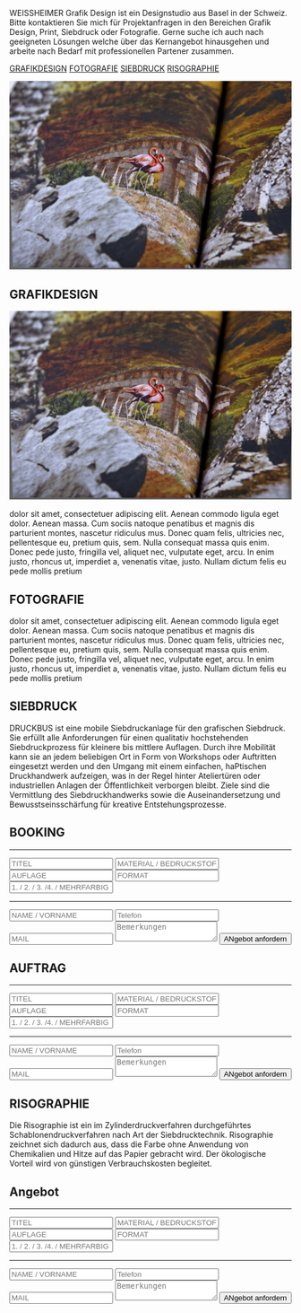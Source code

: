 WEISSHEIMER Grafik Design ist ein Designstudio aus Basel in der Schweiz.
Bitte kontaktieren Sie mich für Projektanfragen in den Bereichen Grafik Design, Print, Siebdruck oder Fotografie. Gerne suche ich auch nach geeigneten Lösungen welche über das Kernangebot hinausgehen und arbeite nach Bedarf mit professionellen Partener zusammen.

[GRAFIKDESIGN](#GRAFIKDESIGN) [FOTOGRAFIE](#FOTOGRAFIE) [SIEBDRUCK](#SIEBDRUCK) [RISOGRAPHIE](#RISOGRAPHIE)

![test image](20140214_gw_gluebalisation__MG_0418.jpg)

## <a name="GRAFIKDESIGN"></a>GRAFIKDESIGN

![test image](20140214_gw_gluebalisation__MG_0418.jpg)

dolor sit amet, consectetuer adipiscing elit. Aenean commodo ligula eget dolor. Aenean massa. Cum sociis natoque penatibus et magnis dis parturient montes, nascetur ridiculus mus. Donec quam felis, ultricies nec, pellentesque eu, pretium quis, sem. Nulla consequat massa quis enim. Donec pede justo, fringilla vel, aliquet nec, vulputate eget, arcu. In enim justo, rhoncus ut, imperdiet a, venenatis vitae, justo. Nullam dictum felis eu pede mollis pretium

## <a name="FOTOGRAFIE"></a>FOTOGRAFIE 

dolor sit amet, consectetuer adipiscing elit. Aenean commodo ligula eget dolor. Aenean massa. Cum sociis natoque penatibus et magnis dis parturient montes, nascetur ridiculus mus. Donec quam felis, ultricies nec, pellentesque eu, pretium quis, sem. Nulla consequat massa quis enim. Donec pede justo, fringilla vel, aliquet nec, vulputate eget, arcu. In enim justo, rhoncus ut, imperdiet a, venenatis vitae, justo. Nullam dictum felis eu pede mollis pretium

## <a name="SIEBDRUCK"></a>SIEBDRUCK 

DRUCKBUS ist eine mobile Siebdruckanlage für den grafischen Siebdruck. Sie erfüllt alle Anforderungen für einen qualitativ hochstehenden Siebdruckprozess für kleinere bis mittlere Auflagen. 
Durch ihre Mobilität kann sie an jedem beliebigen Ort in Form von Workshops oder Auftritten eingesetzt werden und den Umgang mit einem einfachen, haPtischen Druckhandwerk aufzeigen, was in der Regel hinter Ateliertüren oder industriellen Anlagen der Öffentlichkeit verborgen bleibt. Ziele sind die Vermittlung des Siebdruckhandwerks sowie die Auseinandersetzung und Bewusstseinsschärfung für kreative Entstehungsprozesse.

## <a name="BOOKING"></a>BOOKING

<form action="https://forms.brace.io/mail@weissheimer.ch" method="POST">
	<hr>
    <input type="text" name="titel" placeholder="TITEL">
    <input type="text" name="material" placeholder="MATERIAL / BEDRUCKSTOFF">
    <input type="text" name="auflage" placeholder="AUFLAGE">
    <input type="text" name="format" placeholder="FORMAT"> 
    <input type="text" name="farbe" placeholder="1. / 2. / 3. /4. / MEHRFARBIG">
    <hr>
    <input type="text" name="name" placeholder="NAME / VORNAME">
    <input type="text" name="telefon" placeholder="Telefon">
    <input type="email" name="_replyto" placeholder="MAIL">
    <textarea name="bemerkungen" placeholder="Bemerkungen"></textarea>
    <button type="submit">ANgebot anfordern</button>
</form>

## <a name="AUFTRAG"></a>AUFTRAG

<form action="https://forms.brace.io/mail@weissheimer.ch" method="POST">
    <hr>
    <input type="text" name="titel" placeholder="TITEL">
    <input type="text" name="material" placeholder="MATERIAL / BEDRUCKSTOFF">
    <input type="text" name="auflage" placeholder="AUFLAGE">
    <input type="text" name="format" placeholder="FORMAT"> 
    <input type="text" name="farbe" placeholder="1. / 2. / 3. /4. / MEHRFARBIG">
    <hr>
    <input type="text" name="name" placeholder="NAME / VORNAME">
    <input type="text" name="telefon" placeholder="Telefon">
    <input type="email" name="_replyto" placeholder="MAIL">
    <textarea name="bemerkungen" placeholder="Bemerkungen"></textarea>
    <button type="submit">ANgebot anfordern</button>
</form>

## <a name="RISOGRAPHIE"></a>RISOGRAPHIE 

Die Risographie ist ein im Zylinderdruckverfahren durchgeführtes Schablonendruckverfahren nach Art der Siebdrucktechnik. Risographie zeichnet sich dadurch aus, dass die Farbe ohne Anwendung von Chemikalien und Hitze auf das Papier gebracht wird. Der ökologische Vorteil wird von günstigen Verbrauchskosten begleitet.


## <a name="angebot"></a>Angebot

<form action="https://forms.brace.io/mail@weissheimer.ch" method="POST">
    <hr>
    <input type="text" name="titel" placeholder="TITEL">
    <input type="text" name="material" placeholder="MATERIAL / BEDRUCKSTOFF">
    <input type="text" name="auflage" placeholder="AUFLAGE">
    <input type="text" name="format" placeholder="FORMAT"> 
    <input type="text" name="farbe" placeholder="1. / 2. / 3. /4. / MEHRFARBIG">
    <hr>
    <input type="text" name="name" placeholder="NAME / VORNAME">
    <input type="text" name="telefon" placeholder="Telefon">
    <input type="email" name="_replyto" placeholder="MAIL">
    <textarea name="bemerkungen" placeholder="Bemerkungen"></textarea>
    <button type="submit">ANgebot anfordern</button>
</form>